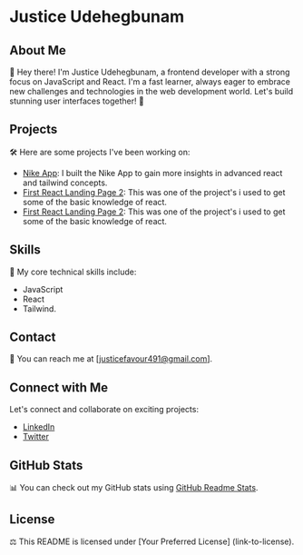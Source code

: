 # Justice Udehegbunam

## About Me

👋 Hey there! I'm Justice Udehegbunam, a frontend developer with a strong focus on JavaScript and React. I'm a fast learner, always eager to embrace new challenges and technologies in the web development world. Let's build stunning user interfaces together! 🚀

## Projects

🛠️ Here are some projects I've been working on:

- [Nike App](https://github.com/Justice-Udehegbunam/nike-app-tailwind-css): I built the Nike App to gain more insights in advanced react and tailwind concepts.
- [First React Landing Page 2](https://github.com/Justice-Udehegbunam/first-react-landing-page): This was one of the project's i used to get some of the basic knowledge of react.
- [First React Landing Page 2](https://github.com/Justice-Udehegbunam/first-react-landing-page): This was one of the project's i used to get some of the basic knowledge of react.

## Skills

🔧 My core technical skills include:

- JavaScript
- React
- Tailwind.

## Contact

📧 You can reach me at [justicefavour491@gmail.com].

## Connect with Me

Let's connect and collaborate on exciting projects:

- [LinkedIn](https://www.linkedin.com/in/justice-udehegbunam-310986244/)
- [Twitter](https://twitter.com/FavouredJustice)

## GitHub Stats

📊 You can check out my GitHub stats using [GitHub Readme Stats](https://github.com/anuraghazra/github-readme-stats).

## License

⚖️ This README is licensed under [Your Preferred License] (link-to-license).
